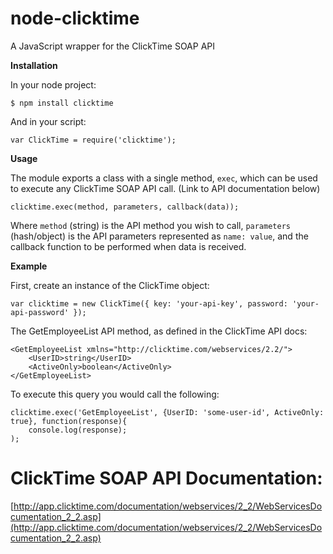 node-clicktime
=============

A JavaScript wrapper for the ClickTime SOAP API

**Installation**

In your node project:

	$ npm install clicktime

And in your script:

	var ClickTime = require('clicktime');


**Usage**
	
The module exports a class with a single method, `exec`, which can be used to execute any ClickTime SOAP API call. (Link to API documentation below)

	clicktime.exec(method, parameters, callback(data));

Where `method` (string) is the API method you wish to call, `parameters` (hash/object) is the API parameters represented as `name: value`, and the callback function to be performed when data is received.


**Example**

First, create an instance of the ClickTime object:

	var clicktime = new ClickTime({ key: 'your-api-key', password: 'your-api-password' });

The GetEmployeeList API method, as defined in the ClickTime API docs: 

	<GetEmployeeList xmlns="http://clicktime.com/webservices/2.2/">
  		<UserID>string</UserID>
  		<ActiveOnly>boolean</ActiveOnly>
	</GetEmployeeList>
	
To execute this query you would call the following:
	
	clicktime.exec('GetEmployeeList', {UserID: 'some-user-id', ActiveOnly: true}, function(response){
		console.log(response);
	);


ClickTime SOAP API Documentation:
============

[http://app.clicktime.com/documentation/webservices/2_2/WebServicesDocumentation_2_2.asp](http://app.clicktime.com/documentation/webservices/2_2/WebServicesDocumentation_2_2.asp)

